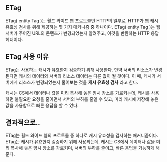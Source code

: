 ## ETag
ETag( entity Tag )는 월드 와이드 웹 프로토콜인 HTTP의 일부로, HTTP가 웹 캐시 유효성 검사를 위해 제공하는 몇 가지 매커니즘 중 하나이다.
ETag( entity Tag )는 웹 서버가 주어진 URL의 콘텐츠가 변경되었는지 알려주고, 이것을 반환하는 HTTP 응답 헤더이다.

## ETag 사용 이유
ETag는 사용하는 캐시가 유효한지 검증하기 위해 사용한다. 만약 서버의 리소스가 변경된다면 캐시의 데이터와 서버의 리소스 데이터는 다른 값이 될 것이다.
이 때, 캐시가 서버에게 리소스가 변경되었는지 물어보는 것을 **캐시 유효성 검사** 라고 한다.

캐시는 CS에서 데이터나 값을 미리 복사해 놓은 임시 장소를 가르키는데, 캐시를 사용하면 불필요한 요청을 줄이면서 서버의 부하를 줄일 수 있고, 미리 캐시에 저장해 놓은 값을 사용함으로 빠른 응답을 할 수 있다.

## 결과적으로..
ETag는 월드 와이드 웹의 프로토콜 중 하나로 캐시 유효성을 검사하는 매커니즘이다.
ETag는 캐시가 유효한지 검증하기 위해 사용되는데, 캐시는 CS에서 데이터나 값을 미리 복사해 놓은 임시 장소를 가르키며, 서버의 부하를 줄이고, 빠른 응답을 가능하게 해준다.
